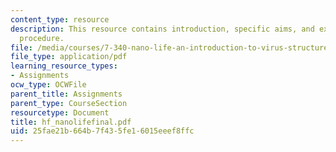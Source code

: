 ```yaml
---
content_type: resource
description: This resource contains introduction, specific aims, and experimental
  procedure.
file: /media/courses/7-340-nano-life-an-introduction-to-virus-structure-and-assembly-fall-2005/25fae21b664b7f435fe16015eeef8ffc_hf_nanolifefinal.pdf
file_type: application/pdf
learning_resource_types:
- Assignments
ocw_type: OCWFile
parent_title: Assignments
parent_type: CourseSection
resourcetype: Document
title: hf_nanolifefinal.pdf
uid: 25fae21b-664b-7f43-5fe1-6015eeef8ffc
---
```


